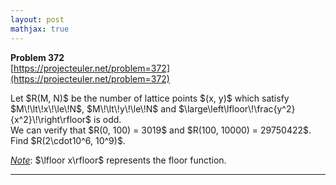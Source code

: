 ```yaml
---
layout: post
mathjax: true
---
```

**Problem 372**  
[https://projecteuler.net/problem=372](https://projecteuler.net/problem=372)

<p>
Let $R(M, N)$ be the number of lattice points $(x, y)$ which satisfy $M\!\lt\!x\!\le\!N$, $M\!\lt\!y\!\le\!N$ and $\large\left\lfloor\!\frac{y^2}{x^2}\!\right\rfloor$ is odd.<br />
We can verify that $R(0, 100) = 3019$ and $R(100, 10000) = 29750422$.<br />
Find $R(2\cdot10^6, 10^9)$.
</p>

<p>
<u><i>Note</i></u>: $\lfloor x\rfloor$ represents the floor function.</p>

---
